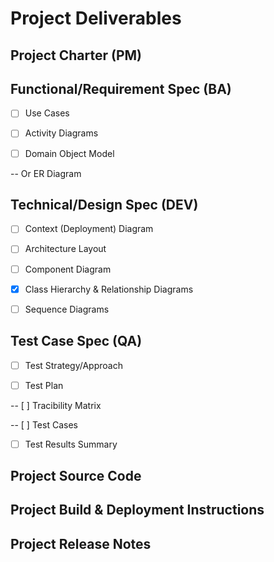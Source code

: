 # Project Deliverables

## Project Charter (PM) 

## Functional/Requirement Spec (BA)

- [ ] Use Cases

- [ ] Activity Diagrams

- [ ] Domain Object Model

-- Or ER Diagram

## Technical/Design Spec (DEV)

- [ ] Context (Deployment) Diagram

- [ ] Architecture Layout

- [ ] Component Diagram

- [x] Class Hierarchy & Relationship Diagrams

- [ ] Sequence Diagrams

## Test Case Spec (QA)

- [ ] Test Strategy/Approach

- [ ] Test Plan

-- [ ] Tracibility Matrix

-- [ ] Test Cases

- [ ] Test Results Summary

## Project Source Code

## Project Build & Deployment Instructions

## Project Release Notes

